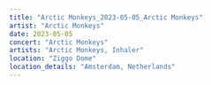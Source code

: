 ```yaml
---
title: "Arctic Monkeys_2023-05-05_Arctic Monkeys"
artist: "Arctic Monkeys"
date: 2023-05-05
concert: "Arctic Monkeys"
artists: "Arctic Monkeys, Inhaler"
location: "Ziggo Dome"
location_details: "Amsterdam, Netherlands"
---
```

